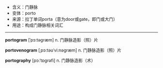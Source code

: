 - <span class="definition">含义：门静脉</span>
- <span class="definition">变体：porto</span>
- <span class="definition">来源：拉丁单词porta（意为door或gate，即门或大门）</span>
- <span class="definition">用途：构成门静脉相关词汇</span>

---

<span class="vocabulary">**portogram**</span> [ˈpɔ:təgræm] n. 门静脉造影（照）片

<span class="vocabulary">**portovenogram**</span> [ˌpɔ:təʊˈvi:nəgræm] n. 门静脉造影（照）片

<span class="vocabulary">**portography**</span> [pɔ:ˈtɒgrəfi] n. 门静脉造影（术）
